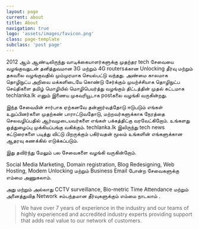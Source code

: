 ```yaml
---
layout: page
current: about
title: About
navigation: true
logo: 'assets/images/favicon.png'
class: page-template
subclass: 'post page'
---
```


2012 ஆம் ஆண்டிலிருந்து வாடிக்கையாளர்களுக்கு முதற்தர tech சேவையை வழங்குவதுடன் தனித்துவமான 3G மற்றும் 4G routersக்கான Unlocking தீர்வு மற்றும் தகவலை வழங்குவதில் மும்முரமாக செயல்பட்டு வந்தது. அண்மை காலமாக தொழிநுட்ப அறிவை மக்களிடையே கொண்டு சேர்க்கும் முயற்ச்சியாக தொழிநுட்ப செய்திகளை தமிழ் மொழியில் மொழிபெயர்த்து வழங்கும் திட்டத்தின் முதல் கட்டமாக techlanka.lk எனும் இணைய முகவரியூடாக postகலை வழங்கி வருகின்றது.

இந்த சேவையின் சார்பாக ஏற்கனவே தன்னார்வத்தோடு ஈடுபடும் எங்கள் உறுப்பினர்களை முதற்கண் பாராட்டுவதோடு, மற்றவர்களுக்காக நேரத்தை செலவழிப்பதில் ஆர்வமுடையவர்களை எங்கள் பக்கத்திட்கு வரவேட்கிறோம். உங்களது ஒத்துழைப்பு முக்கியப்பங்கு வகிக்கும். techlanka.lk இலிருந்து tech news கட்டுரைகளை படித்து விட்டு பிறருக்கும் பகிர்வதன் மூலம் உங்களின் எங்களுக்கான ஆதரவு கணக்கில் எடுக்கப்படும்.

இது தவிர்ந்து மேலும் பல சேவைகளை வழங்கி வருகின்றோம்.

Social Media Marketing, Domain registration, Blog Redesigning, Web Hosting, Modem Unlocking மற்றும் Business Email போன்ற சேவைகளுக்கு எம்மை அணுகலாம்.

அது மற்றும் அல்லாது CCTV surveillance, Bio-metric Time Attendance மற்றும் அனைத்துவித Network சம்பந்தமான தீர்வுகளுக்கும்  எம்மை நாடலாம் . 

<blockquote>We have over 7 years of experience in the industry and our teams of highly experienced and accredited industry experts providing support that adds real value to our network of customers.</blockquote>
